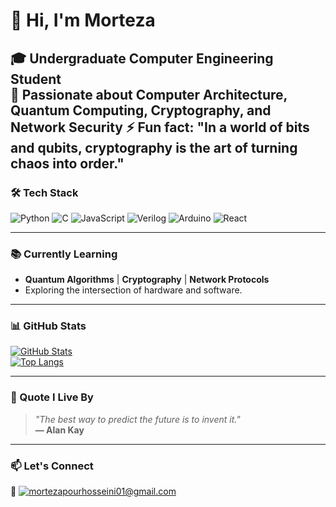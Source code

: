 
<!--
**mortezapourhoseini/mortezapourhoseini** is a ✨ _special_ ✨ repository because its `README.md` (this file) appears on your GitHub profile.

Here are some ideas to get you started:

- 🔭 I’m currently working on ...
- 🌱 I’m currently learning ...
- 👯 I’m looking to collaborate on ...
- 🤔 I’m looking for help with ...
- 💬 Ask me about ...
- 📫 How to reach me: ...
- 😄 Pronouns: ...
- ⚡ Fun fact: ...
-->
# 👋 Hi, I'm Morteza

🎓 **Undergraduate Computer Engineering Student**  
🌱 Passionate about **Computer Architecture**, **Quantum Computing**, **Cryptography**, and **Network Security**
⚡ Fun fact: "In a world of bits and qubits, cryptography is the art of turning chaos into order."
---

### 🛠️ Tech Stack

![Python](https://img.shields.io/badge/-Python-3776AB?logo=python&logoColor=white)
![C](https://img.shields.io/badge/-C-A8B9CC?logo=c&logoColor=black)
![JavaScript](https://img.shields.io/badge/-JavaScript-F7DF1E?logo=javascript&logoColor=black)
![Verilog](https://img.shields.io/badge/-Verilog-FF0000?logo=verilog&logoColor=white)
![Arduino](https://img.shields.io/badge/-Arduino-00979D?logo=arduino&logoColor=white)
![React](https://img.shields.io/badge/-React-61DAFB?logo=react&logoColor=black)

---

### 📚 Currently Learning
- **Quantum Algorithms** | **Cryptography** | **Network Protocols**  
- Exploring the intersection of hardware and software.

---

### 📊 GitHub Stats

[![GitHub Stats](https://github-readme-stats.vercel.app/api?username=mortezapourhoseini&show_icons=true&theme=minimal)](https://github.com/mortezapourhoseini)  
[![Top Langs](https://github-readme-stats.vercel.app/api/top-langs/?username=mortezapourhoseini&layout=compact&theme=minimal)](https://github.com/mortezapourhoseini)

---

### 💬 Quote I Live By  
> *"The best way to predict the future is to invent it."*  
> **— Alan Kay** 

---

### 📫 Let's Connect  
🔗 [![mortezapourhosseini01@gmail.com](https://img.shields.io/badge/Email-D14836?logo=gmail&logoColor=white)](mailto:your.email@example.com)  
